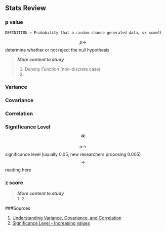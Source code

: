 ## Stats Review


### p value
```python
DEFINITION = Probability that a random chance generated data, or something else that is equal or rarer
```
$$ p \rightarrow$$ determine whether or not reject the null hypothesis


> **_More content to study_**  
> 1. Density Function (non-discrete case)  
> 2. 


### Variance

### Covariance


### Correlation


### Significance Level $$\alpha$$

$$ \alpha \rightarrow $$ significance level (usually 0.05, new researchers proposing 0.005) $$ \rightarrow$$ reading here 


### z score

> **_More content to study_**  
> 1. 
> 2. 


###Sources
1. [Understanding Variance, Covariance, and Correlation](https://www.countbayesie.com/blog/2015/2/21/variance-co-variance-and-correlation)
2. [Significance Level - Increasing values](https://www.nature.com/articles/s41562-017-0189-z.pdf)
